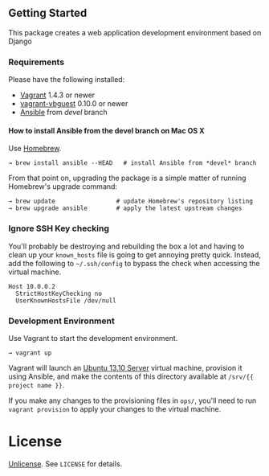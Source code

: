 ## Getting Started

This package creates a web application development environment based on Django 

### Requirements

Please have the following installed:

* [Vagrant](http://vagrantup.com) 1.4.3 or newer
* [vagrant-vbguest](https://github.com/dotless-de/vagrant-vbguest) 0.10.0 or newer
* [Ansible](http://ansibleworks.com) from *devel* branch

#### How to install Ansible from the devel branch on Mac OS X

Use [Homebrew](http://brew.sh/).

```
→ brew install ansible --HEAD 	# install Ansible from *devel* branch
```

From that point on, upgrading the package is a simple matter of running Homebrew's upgrade command:

```
→ brew update                 # update Homebrew's repository listing
→ brew upgrade ansible        # apply the latest upstream changes
```

### Ignore SSH Key checking

You'll probably be destroying and rebuilding the box a lot and having to clean up your `known_hosts` file is going to get annoying pretty quick. Instead, add the following to `~/.ssh/config` to bypass the check when accessing the virtual machine.

```
Host 10.0.0.2
  StrictHostKeyChecking no
  UserKnownHostsFile /dev/null
```

### Development Environment

Use Vagrant to start the development environment.

```
→ vagrant up
```

Vagrant will launch an [Ubuntu 13.10 Server](http://www.ubuntu.com/server) virtual machine, provision it using Ansible, and make the contents of this directory available at `/srv/{{ project name }}`.

If you make any changes to the provisioning files in `ops/`, you'll need to run `vagrant provision` to apply your changes to the virtual machine.

# License

[Unlicense](http://unlicense.org/). See `LICENSE` for details.

